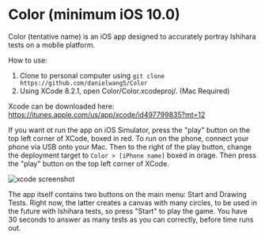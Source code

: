 # Color (minimum iOS 10.0)

Color (tentative name) is an iOS app designed to accurately portray Ishihara tests on a mobile platform. 

How to use:

1. Clone to personal computer using `git clone https://github.com/danielwang5/Color`
2. Using XCode 8.2.1, open Color/Color.xcodeproj/. (Mac Required)

Xcode can be downloaded here: https://itunes.apple.com/us/app/xcode/id497799835?mt=12

If you want ot run the app on iOS Simulator, press the "play" button on the top left corner of XCode, boxed in red.
To run on the phone, connect your phone via USB onto your Mac. Then to the right of the play button, change the deployment target to `Color > [iPhone name]` boxed in orage. Then press the "play" button on the top left corner of XCode.

![xcode screenshot](http://i.imgur.com/570hkk9.png)

The app itself contains two buttons on the main menu: Start and Drawing Tests. Right now, the latter creates a canvas with many circles, to be used in the future with Ishihara tests, so press "Start" to play the game. You have 30 seconds to answer as many tests as you can correctly, before time runs out.

